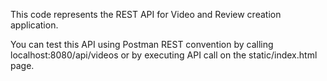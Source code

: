 This code represents the REST API for Video and Review creation application.

You can test this API using Postman REST convention by calling localhost:8080/api/videos or by executing API call on the static/index.html page.
